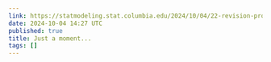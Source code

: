 ```yaml
---
link: https://statmodeling.stat.columbia.edu/2024/10/04/22-revision-prompts-from-matthew-salesses/
date: 2024-10-04 14:27 UTC
published: true
title: Just a moment...
tags: []
---
```



